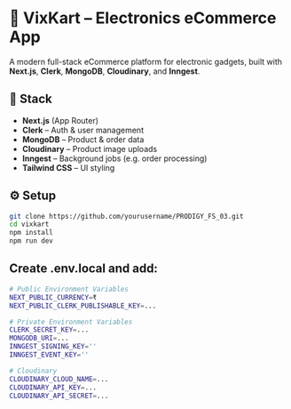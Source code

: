 # 🛒 VixKart – Electronics eCommerce App

A modern full-stack eCommerce platform for electronic gadgets, built with **Next.js**, **Clerk**, **MongoDB**, **Cloudinary**, and **Inngest**.

## 🔧 Stack

- **Next.js** (App Router)
- **Clerk** – Auth & user management
- **MongoDB** – Product & order data
- **Cloudinary** – Product image uploads
- **Inngest** – Background jobs (e.g. order processing)
- **Tailwind CSS** – UI styling

## ⚙️ Setup

```bash
git clone https://github.com/yourusername/PRODIGY_FS_03.git
cd vixkart
npm install
npm run dev
```


## Create .env.local and add:

```bash
# Public Environment Variables
NEXT_PUBLIC_CURRENCY=₹
NEXT_PUBLIC_CLERK_PUBLISHABLE_KEY=...

# Private Environment Variables
CLERK_SECRET_KEY=...
MONGODB_URI=...
INNGEST_SIGNING_KEY=''
INNGEST_EVENT_KEY=''

# Cloudinary
CLOUDINARY_CLOUD_NAME=...
CLOUDINARY_API_KEY=...
CLOUDINARY_API_SECRET=...
```


